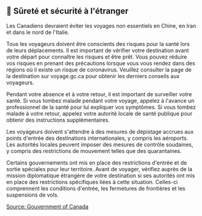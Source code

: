 ## 🛫 Sûreté et sécurité à l'étranger

Les Canadiens devraient éviter les voyages non essentiels en Chine, en Iran et dans le nord de l'Italie.

Tous les voyageurs doivent être conscients des risques pour la santé lors de leurs déplacements. Il est important de vérifier votre destination avant votre départ pour connaître les risques et être prêt. Vous pouvez réduire vos risques en prenant des précautions lorsque vous vous rendez dans des régions où il existe un risque de coronavirus. Veuillez consulter la page de la destination sur voyage.gc.ca pour obtenir les derniers conseils aux voyageurs.

Pendant votre absence et à votre retour, il est important de surveiller votre santé. Si vous tombez malade pendant votre voyage, appelez à l'avance un professionnel de la santé pour lui expliquer vos symptômes. Si vous tombez malade à votre retour, appelez votre autorité locale de santé publique pour obtenir des instructions supplémentaires.

Les voyageurs doivent s'attendre à des mesures de dépistage accrues aux points d'entrée des destinations internationales, y compris les aéroports. Les autorités locales peuvent imposer des mesures de contrôle soudaines, y compris des restrictions de mouvement telles que des quarantaines.

Certains gouvernements ont mis en place des restrictions d'entrée et de sortie spéciales pour leur territoire. Avant de voyager, vérifiez auprès de la mission diplomatique étrangère de votre destination si ses autorités ont mis en place des restrictions spécifiques liées à cette situation. Celles-ci comprennent les conditions d'entrée, les fermetures de frontières et les suspensions de vols.

[Source: Gouvernment of Canada](https://www.canada.ca/en/public-health/services/diseases/2019-novel-coronavirus-infection/latest-travel-health-advice.html)
